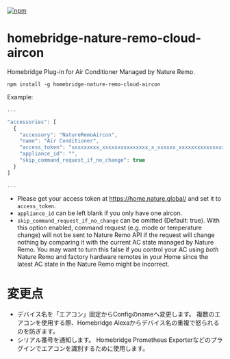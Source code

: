 [![npm](https://img.shields.io/npm/v/homebridge-nature-remo-cloud-aircon?style=for-the-badge)](https://www.npmjs.com/package/homebridge-nature-remo-cloud-aircon)

# homebridge-nature-remo-cloud-aircon

Homebridge Plug-in for Air Conditioner Managed by Nature Remo.

```
npm install -g homebridge-nature-remo-cloud-aircon
```

Example:

```js
...

"accessories": [
  {
    "accessory": "NatureRemoAircon",
    "name": "Air Conditioner",
    "access_token": "xxxxxxxxx_xxxxxxxxxxxxxxx_x_xxxxxx_xxxxxxxxxxxxxxxxxxxxxxxxxxxxxxxxxxxxxxxxxxxxxxxxxxxx",
    "appliance_id": "",
    "skip_command_request_if_no_change": true
  }
]

...
```

* Please get your access token at https://home.nature.global/ and set it to `access_token`.
* `appliance_id` can be left blank if you only have one aircon.
* `skip_command_request_if_no_change` can be omitted (Default: true). With this option enabled, command request (e.g. mode or temperature change) will not be sent to Nature Remo API if the request will change nothing by comparing it with the current AC state managed by Nature Remo. You may want to turn this false if you control your AC using _both_ Nature Remo and factory hardware remotes in your Home since the latest AC state in the Nature Remo might be incorrect.


# 変更点
* デバイス名を「エアコン」固定からConfigのnameへ変更します。
複数のエアコンを使用する際、Homebridge Alexaからデバイス名の重複で怒られるのを防ぎます。
* シリアル番号を通知します。
Homebridge Prometheus Exporterなどのプラグインでエアコンを識別するために使用します。